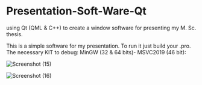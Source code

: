 # Presentation-Soft-Ware-Qt
using Qt (QML &amp; C++) to create a window software for presenting my M. Sc. thesis.

This is a simple software for my presentation. 
To run it just build your .pro.
The necessary KIT to debug: MinGW (32 & 64 bits)- MSVC2019 (46 bit):


![Screenshot (15)](https://github.com/dadfar-ha/Presentation-Soft-Ware-Qt/assets/52959373/21babe9b-e1ad-4444-8ef2-6a17ea841f99)

![Screenshot (16)](https://github.com/dadfar-ha/Presentation-Soft-Ware-Qt/assets/52959373/d0da0391-25e8-4883-bee9-5a9df9b336e6)

